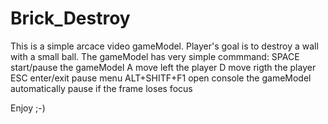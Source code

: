 # Brick_Destroy
This is a simple arcace video gameModel.
Player's goal is to destroy a wall with a small ball.
The gameModel has  very simple commmand:
SPACE start/pause the gameModel
A move left the player
D move rigth the player
ESC enter/exit pause menu
ALT+SHITF+F1 open console
the gameModel automatically pause if the frame loses focus

Enjoy ;-)

